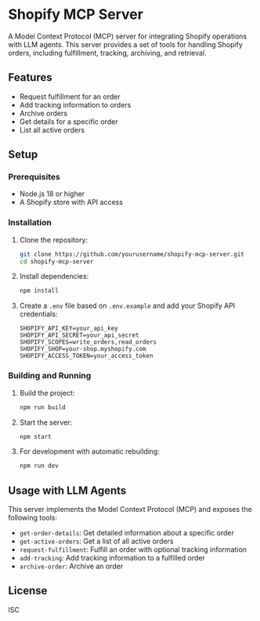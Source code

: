 # Shopify MCP Server

A Model Context Protocol (MCP) server for integrating Shopify operations with LLM agents. This server provides a set of tools for handling Shopify orders, including fulfillment, tracking, archiving, and retrieval.

## Features

- Request fulfillment for an order
- Add tracking information to orders
- Archive orders
- Get details for a specific order
- List all active orders

## Setup

### Prerequisites

- Node.js 18 or higher
- A Shopify store with API access

### Installation

1. Clone the repository:
   ```bash
   git clone https://github.com/yourusername/shopify-mcp-server.git
   cd shopify-mcp-server
   ```

2. Install dependencies:
   ```bash
   npm install
   ```

3. Create a `.env` file based on `.env.example` and add your Shopify API credentials:
   ```
   SHOPIFY_API_KEY=your_api_key
   SHOPIFY_API_SECRET=your_api_secret
   SHOPIFY_SCOPES=write_orders,read_orders
   SHOPIFY_SHOP=your-shop.myshopify.com
   SHOPIFY_ACCESS_TOKEN=your_access_token
   ```

### Building and Running

1. Build the project:
   ```bash
   npm run build
   ```

2. Start the server:
   ```bash
   npm start
   ```

3. For development with automatic rebuilding:
   ```bash
   npm run dev
   ```

## Usage with LLM Agents

This server implements the Model Context Protocol (MCP) and exposes the following tools:

- `get-order-details`: Get detailed information about a specific order
- `get-active-orders`: Get a list of all active orders
- `request-fulfillment`: Fulfill an order with optional tracking information
- `add-tracking`: Add tracking information to a fulfilled order
- `archive-order`: Archive an order

## License

ISC